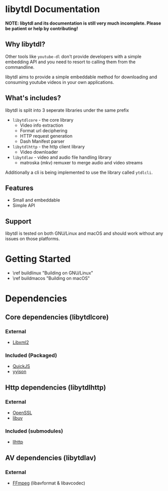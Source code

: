 # libytdl Documentation

**NOTE: libytdl and its documentation is still very much incomplete. Please be patient or help by contributing!**

## Why libytdl?
Other tools like `youtube-dl` don't provide developers with a simple embedding API and you need to resort to calling them from the commandline.

libytdl aims to provide a simple embeddable method for downloading and consuming youtube videos in your own applications. 

## What's includes?
libytdl is split into 3 seperate libraries under the same prefix
- `libytdlcore` - the core library
    - Video info extraction
    - Format url deciphering
    - HTTP request generation
    - Dash Manifest parser
- `libytdlhttp` - the http client library
    - Video downloader
- `libytdlav` - video and audio file handling library
    - matroska (mkv) remuxer to merge audio and video streams

Additionally a cli is being implemented to use the library called `ytdlcli`.

## Features
- Small and embeddable
- Simple API

## Support
libytdl is tested on both GNU/Linux and macOS and should work without any issues on those platforms.

# Getting Started
- \ref buildlinux "Building on GNU/Linux"
- \ref buildmacos "Building on macOS"

# Dependencies

## Core dependencies (libytdlcore)

### External
- [Libxml2](http://xmlsoft.org/)

### Included (Packaged)
- [QuickJS](https://bellard.org/quickjs/)
- [yyjson](https://github.com/ibireme/yyjson)

## Http dependencies (libytdlhttp)

### External
- [OpenSSL](https://www.openssl.org/)
- [libuv](https://libuv.org/)

### Included (submodules)
- [llhttp](https://github.com/nodejs/llhttp)

## AV dependencies (libytdlav)

### External
- [FFmpeg](http://ffmpeg.org/) (libavformat & libavcodec)
